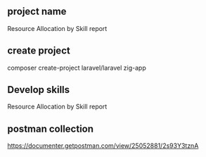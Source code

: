 ## project name

Resource Allocation by Skill report

## create project

composer create-project laravel/laravel zig-app

## Develop skills

Resource Allocation by Skill report

## postman collection

https://documenter.getpostman.com/view/25052881/2s93Y3tznA
